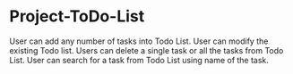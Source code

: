 # Project-ToDo-List
User can add any number of tasks into Todo List.
User can modify the existing Todo list.
Users can delete a single task or all the tasks from Todo List.
User can search for a task from Todo List using name of the task.
